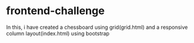 # frontend-challenge


In this, i have created a chessboard using grid(grid.html) and a responsive column layout(index.html) using bootstrap
